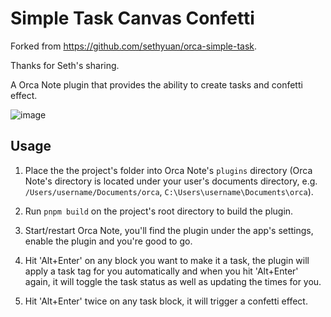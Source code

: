# Simple Task Canvas Confetti

Forked from https://github.com/sethyuan/orca-simple-task.

Thanks for Seth's sharing.

A Orca Note plugin that provides the ability to create tasks and confetti effect.

![image](https://github.com/user-attachments/assets/eb2f7bd7-d420-4352-93a7-249bed7808e2)

## Usage

1. Place the the project's folder into Orca Note's `plugins` directory (Orca Note's directory is located under your user's documents directory, e.g. `/Users/username/Documents/orca`, `C:\Users\username\Documents\orca`).

2. Run `pnpm build` on the project's root directory to build the plugin.

3. Start/restart Orca Note, you'll find the plugin under the app's settings, enable the plugin and you're good to go.

4. Hit 'Alt+Enter' on any block you want to make it a task, the plugin will apply a task tag for you automatically and when you hit 'Alt+Enter' again, it will toggle the task status as well as updating the times for you.

5. Hit 'Alt+Enter' twice on any task block, it will trigger a confetti effect.
